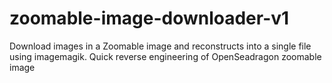 # zoomable-image-downloader-v1
Download images in a Zoomable image and reconstructs into a single file using imagemagik. Quick reverse engineering of OpenSeadragon zoomable image
